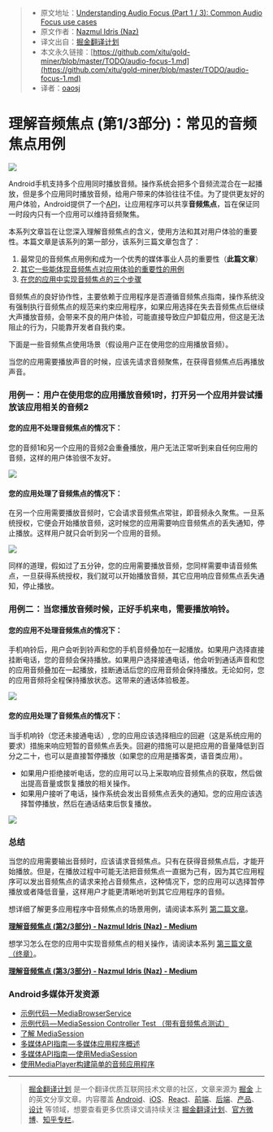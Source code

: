 > * 原文地址：[Understanding Audio Focus (Part 1 / 3): Common Audio Focus use cases](https://medium.com/google-developers/audio-focus-1-6b32689e4380)
> * 原文作者：[Nazmul Idris (Naz)](https://medium.com/@nazmul?source=post_header_lockup)
> * 译文出自：[掘金翻译计划](https://github.com/xitu/gold-miner)
> * 本文永久链接：[https://github.com/xitu/gold-miner/blob/master/TODO/audio-focus-1.md](https://github.com/xitu/gold-miner/blob/master/TODO/audio-focus-1.md)
> * 译者：[oaosj](https://github.com/oaosj)

# 理解音频焦点 (第1/3部分)：常见的音频焦点用例

![](https://cdn-images-1.medium.com/max/2000/1*2_mUAwAihjBYMszQCCL0Mw.png)


Android手机支持多个应用同时播放音频。操作系统会把多个音频流混合在一起播放，但是多个应用同时播放音频，给用户带来的体验往往不佳。为了提供更友好的用户体验，Android提供了一个[API](https://developer.android.com/guide/topics/media-apps/audio-focus.html)，让应用程序可以共享**音频焦点**，旨在保证同一时段内只有一个应用可以维持音频聚焦。

本系列文章旨在让您深入理解音频焦点的含义，使用方法和其对用户体验的重要性。本篇文章是该系列的第一部分，该系列三篇文章包含了：

1.  最常见的音频焦点用例和成为一个优秀的媒体事业人员的重要性（**此篇文章**）
2.  [其它一些能体现音频焦点对应用体验的重要性的用例](https://medium.com/@nazmul/audio-focus-2-42244043863a)
3.  [在您的应用中实现音频焦点的三个步骤](https://medium.com/@nazmul/audio-focus-3-cdc09da9c122)

音频焦点的良好协作性，主要依赖于应用程序是否遵循音频焦点指南，操作系统没有强制执行音频焦点的规范来约束应用程序，如果应用选择在失去音频焦点后继续大声播放音频，会带来不良的用户体验，可能直接导致应户卸载应用，但这是无法阻止的行为，只能靠开发者自我约束。

下面是一些音频焦点使用场景（假设用户正在使用您的应用播放音频）。

当您的应用需要播放声音的时候，应该先请求音频聚焦，在获得音频焦点后再播放声音。

### 用例一 ： 用户在使用您的应用播放音频1时，打开另一个应用并尝试播放该应用相关的音频2

#### 您的应用不处理音频焦点的情况下：

您的音频1和另一个应用的音频2会重叠播放，用户无法正常听到来自任何应用的音频，这样的用户体验很不友好。

![](https://cdn-images-1.medium.com/max/800/1*zaIB6fKmwSwhm_UM3Yox_A.png)

#### **您的应用处理了音频焦点的情况下：**

在另一个应用需要播放音频时，它会请求音频焦点常驻，即音频永久聚焦。一旦系统授权，它便会开始播放音频，这时候您的应用需要响应音频焦点的丢失通知，停止播放。这样用户就只会听到另一个应用的音频。

![](https://cdn-images-1.medium.com/max/800/1*xk8Tio4_XxtmuoH9CK7qkQ.png)

同样的道理，假如过了五分钟，您的应用需要播放音频，您同样需要申请音频焦点，一旦获得系统授权，我们就可以开始播放音频，其它应用响应音频焦点丢失通知，停止播放。

### 用例二 ： 当您播放音频时候，正好手机来电，需要播放响铃。

#### **您的应用不处理音频焦点的情况下：**

手机响铃后，用户会听到铃声和您的手机音频叠加在一起播放。如果用户选择直接挂断电话，您的音频会保持播放。如果用户选择接通电话，他会听到通话声音和您的应用音频叠加在一起播放，挂断通话后您的应用音频会保持播放。无论如何，您的应用音频将全程保持播放状态。这带来的通话体验极差。

![](https://cdn-images-1.medium.com/max/1000/1*_HjTvrT4locQYp8LHIMVrA.png)

#### **您的应用处理了音频焦点的情况下：**

当手机响铃（您还未接通电话）, 您的应用应该选择相应的回避（这是系统应用的要求）措施来响应短暂的音频焦点丢失。回避的措施可以是把应用的音量降低到百分之二十，也可以是直接暂停播放（如果您的应用是播客类，语音类应用）。

*   如果用户拒绝接听电话，您的应用可以马上采取响应音频焦点的获取，然后做出提高音量或恢复播放的相关操作。
*   如果用户接听了电话，操作系统会发出音频焦点丢失的通知。您的应用应该选择暂停播放，然后在通话结束后恢复播放。

![](https://cdn-images-1.medium.com/max/1000/1*P1JDTh8I8XkDwXMPjGD2cg.png)

### 总结

当您的应用需要输出音频时，应该请求音频焦点。只有在获得音频焦点后，才能开始播放。但是，在播放过程中可能无法把音频焦点一直据为己有，因为其它应用程序可以发出音频焦点的请求来抢占音频焦点，这种情况下，您的应用可以选择暂停播放或者降低音量，这样用户才能更清晰地听到其它应用程序的音频。

想详细了解更多应用程序中音频焦点的场景用例，请阅读本系列 [第二篇文章](https://github.com/xitu/gold-miner/blob/master/TODO/audio-focus-2.md)。

[**理解音频焦点 (第2/3部分) - Nazmul Idris (Naz) - Medium**](https://github.com/xitu/gold-miner/blob/master/TODO/audio-focus-2.md)

想学习怎么在您的应用中实现音频焦点的相关操作，请阅读本系列 [第三篇文章（终章）](https://github.com/xitu/gold-miner/blob/master/TODO/audio-focus-3.md)。

[**理解音频焦点 (第3/3部分) - Nazmul Idris (Naz) - Medium**](https://github.com/xitu/gold-miner/blob/master/TODO/audio-focus-3.md)

### Android多媒体开发资源

*   [示例代码 — MediaBrowserService](https://github.com/googlesamples/android-MediaBrowserService)
*   [示例代码 — MediaSession Controller Test （带有音频焦点测试）](https://github.com/googlesamples/android-media-controller)
*   [了解 MediaSession](https://medium.com/google-developers/understanding-mediasession-part-1-3-e4d2725f18e4)
*   [多媒体API指南 — 多媒体应用程序概述](https://developer.android.com/guide/topics/media-apps/media-apps-overview.html)
*   [多媒体API指南 — 使用MediaSession](https://developer.android.com/guide/topics/media-apps/working-with-a-media-session.html)
*   [使用MediaPlayer构建简单的音频应用程序](https://medium.com/google-developers/building-a-simple-audio-app-in-android-part-1-3-c14d1a66e0f1)


---

> [掘金翻译计划](https://github.com/xitu/gold-miner) 是一个翻译优质互联网技术文章的社区，文章来源为 [掘金](https://juejin.im) 上的英文分享文章。内容覆盖 [Android](https://github.com/xitu/gold-miner#android)、[iOS](https://github.com/xitu/gold-miner#ios)、[React](https://github.com/xitu/gold-miner#react)、[前端](https://github.com/xitu/gold-miner#前端)、[后端](https://github.com/xitu/gold-miner#后端)、[产品](https://github.com/xitu/gold-miner#产品)、[设计](https://github.com/xitu/gold-miner#设计) 等领域，想要查看更多优质译文请持续关注 [掘金翻译计划](https://github.com/xitu/gold-miner)、[官方微博](http://weibo.com/juejinfanyi)、[知乎专栏](https://zhuanlan.zhihu.com/juejinfanyi)。
